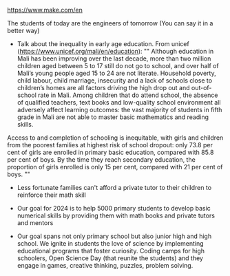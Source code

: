
https://www.make.com/en

The students of today are the engineers of tomorrow (You can say it in a better way)

- Talk about the inequality in early age education.
From unicef (https://www.unicef.org/mali/en/education):
""
Although education in Mali has been improving over the last decade, more than two million children aged between 5 to 17 still do not go to school, and over half of Mali’s young people aged 15 to 24 are not literate. Household poverty, child labour, child marriage, insecurity and a lack of schools close to children’s homes are all factors driving the high drop out and out-of-school rate in Mali. Among children that do attend school, the absence of qualified teachers, text books and low-quality school environment all adversely affect learning outcomes: the vast majority of students in fifth grade in Mali are not able to master basic mathematics and reading skills.

Access to and completion of schooling is inequitable, with girls and children from the poorest families at highest risk of school dropout: only 73.8 per cent of girls are enrolled in primary basic education, compared with 85.8 per cent of boys. By the time they reach secondary education, the proportion of girls enrolled is only 15 per cent, compared with 21 per cent of boys.
""
- Less fortunate families can't afford a private tutor to their children to reinforce their math skill
- Our goal for 2024 is to help 5000 primary students to develop basic numerical skills by providing them with math books and private tutors and mentors

- Our goal spans not only primary school but also junior high and high school. We ignite in students the love of science by implementing educational programs that foster curiosity. Coding camps for high schoolers, Open Science Day (that reunite the students) and they engage in games, creative thinking, puzzles, problem solving.
